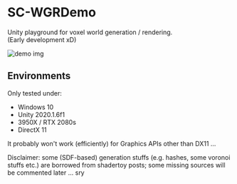 # SC-WGRDemo
Unity playground for voxel world generation / rendering.  
(Early development xD)

![demo img](https://i.imgur.com/KRYmRnl.png)

## Environments
Only tested under:
* Windows 10
* Unity 2020.1.6f1
* 3950X / RTX 2080s
* DirectX 11  

It probably won't work (efficiently) for Graphics APIs other than DX11 ...

Disclaimer: some (SDF-based) generation stuffs (e.g. hashes, some voronoi stuffs etc.) are borrowed from shadertoy posts; some missing sources will be commented later ... sry

